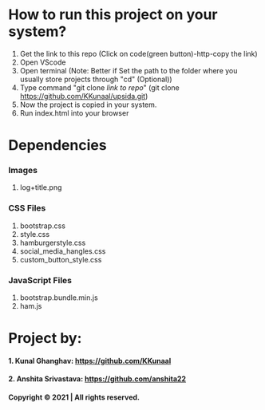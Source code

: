 # How to run this project on your system?
1. Get the link to this repo (Click on code(green button)-http-copy the link)
2. Open VScode
3. Open terminal (Note: Better if Set the path to the folder where you usually store projects through "cd" (Optional))
4. Type command "git clone _link to repo_" (git clone https://github.com/KKunaal/upsida.git)
5. Now the project is copied in your system.
6. Run index.html into your browser

# Dependencies

### Images
1. log+title.png

### CSS Files
1. bootstrap.css
2. style.css
3. hamburgerstyle.css
4. social_media_hangles.css
5. custom_button_style.css

### JavaScript Files
1. bootstrap.bundle.min.js
2. ham.js

# Project by:
#### 1. Kunal Ghanghav: https://github.com/KKunaal
#### 2. Anshita Srivastava: https://github.com/anshita22

#### Copyright &copy; 2021 | All rights reserved.

